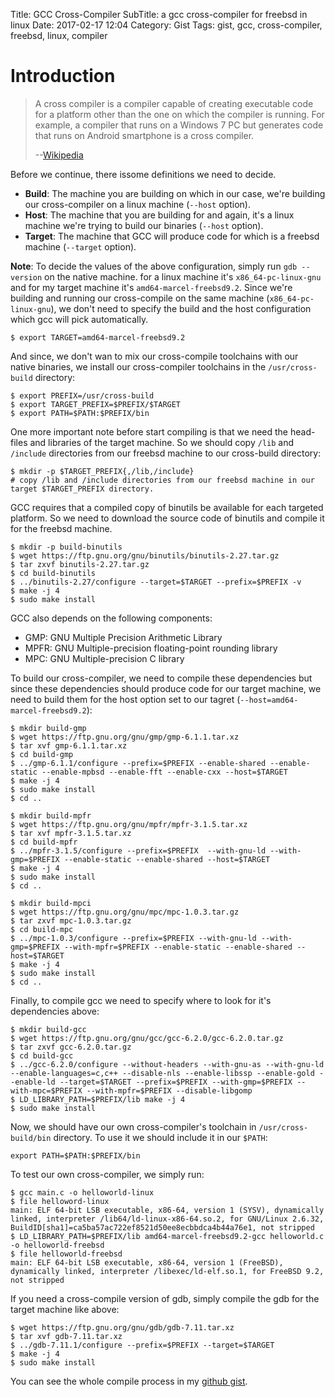 Title: GCC Cross-Compiler
SubTitle: a gcc cross-compiler for freebsd in linux
Date: 2017-02-17 12:04
Category: Gist
Tags: gist, gcc, cross-compiler, freebsd, linux, compiler


# Introduction
> A cross compiler is a compiler capable of creating executable code for a platform other than the one on which the compiler is running. For example, a compiler that runs on a Windows 7 PC but generates code that runs on Android smartphone is a cross compiler.
>
> --[Wikipedia](https://en.wikipedia.org/wiki/Crosscompiler)

Before we continue, there issome definitions we need to decide.

* **Build**: The machine you are building on which in our case, we're building our cross-compiler on a linux machine (`--host` option).
* **Host**: The machine that you are building for and again, it's a linux machine we're trying to build our binaries (`--host` option).
* **Target**: The machine that GCC will produce code for which is a freebsd machine (`--target` option).

**Note**: To decide the values of the above configuration, simply run `gdb --version` on the native machine. for a linux machine it's `x86_64-pc-linux-gnu` and for my target machine it's `amd64-marcel-freebsd9.2`. Since we're building and running our cross-compile on the same machine (`x86_64-pc-linux-gnu`), we don't need to specify the build and the host configuration which gcc will pick automatically.

```
$ export TARGET=amd64-marcel-freebsd9.2
```

And since, we don't wan to mix our cross-compile toolchains with our native binaries, we install our cross-compiler toolchains in the `/usr/cross-build` directory:
```
$ export PREFIX=/usr/cross-build
$ export TARGET_PREFIX=$PREFIX/$TARGET
$ export PATH=$PATH:$PREFIX/bin
```

One more important note before start compiling is that we need the head-files and libraries of the target machine. So we should copy `/lib` and `/include` directories from our freebsd machine to our cross-build directory:
```
$ mkdir -p $TARGET_PREFIX{,/lib,/include}
# copy /lib and /include directories from our freebsd machine in our target $TARGET_PREFIX directory.
```

GCC requires that a compiled copy of binutils be available for each targeted platform. So we need to download the source code of binutils and compile it for the freebsd machine.
```
$ mkdir -p build-binutils
$ wget https://ftp.gnu.org/gnu/binutils/binutils-2.27.tar.gz
$ tar zxvf binutils-2.27.tar.gz
$ cd build-binutils
$ ../binutils-2.27/configure --target=$TARGET --prefix=$PREFIX -v
$ make -j 4
$ sudo make install
```

GCC also depends on the following components:
* GMP: GNU Multiple Precision Arithmetic Library
* MPFR: GNU Multiple-precision floating-point rounding library
* MPC: GNU Multiple-precision C library

To build our cross-compiler, we need to compile these dependencies but since these dependencies should produce code for our target machine, we need to build them for the host option set to our tagret (`--host=amd64-marcel-freebsd9.2`):
```
$ mkdir build-gmp
$ wget https://ftp.gnu.org/gnu/gmp/gmp-6.1.1.tar.xz
$ tar xvf gmp-6.1.1.tar.xz
$ cd build-gmp
$ ../gmp-6.1.1/configure --prefix=$PREFIX --enable-shared --enable-static --enable-mpbsd --enable-fft --enable-cxx --host=$TARGET
$ make -j 4
$ sudo make install
$ cd ..

$ mkdir build-mpfr
$ wget https://ftp.gnu.org/gnu/mpfr/mpfr-3.1.5.tar.xz
$ tar xvf mpfr-3.1.5.tar.xz
$ cd build-mpfr
$ ../mpfr-3.1.5/configure --prefix=$PREFIX  --with-gnu-ld --with-gmp=$PREFIX --enable-static --enable-shared --host=$TARGET
$ make -j 4
$ sudo make install
$ cd ..

$ mkdir build-mpci
$ wget https://ftp.gnu.org/gnu/mpc/mpc-1.0.3.tar.gz
$ tar zxvf mpc-1.0.3.tar.gz
$ cd build-mpc
$ ../mpc-1.0.3/configure --prefix=$PREFIX --with-gnu-ld --with-gmp=$PREFIX --with-mpfr=$PREFIX --enable-static --enable-shared --host=$TARGET
$ make -j 4
$ sudo make install
$ cd ..
```

Finally, to compile gcc we need to specify where to look for it's dependencies above:
```
$ mkdir build-gcc
$ wget https://ftp.gnu.org/gnu/gcc/gcc-6.2.0/gcc-6.2.0.tar.gz
$ tar zxvf gcc-6.2.0.tar.gz
$ cd build-gcc
$ ../gcc-6.2.0/configure --without-headers --with-gnu-as --with-gnu-ld --enable-languages=c,c++ --disable-nls --enable-libssp --enable-gold --enable-ld --target=$TARGET --prefix=$PREFIX --with-gmp=$PREFIX --with-mpc=$PREFIX --with-mpfr=$PREFIX --disable-libgomp
$ LD_LIBRARY_PATH=$PREFIX/lib make -j 4
$ sudo make install
```

Now, we should have our own cross-compiler's toolchain in `/usr/cross-build/bin` directory. To use it we should include it in our `$PATH`:
```
export PATH=$PATH:$PREFIX/bin
```

To test our own cross-compiler, we simply run:
```
$ gcc main.c -o helloworld-linux
$ file helloword-linux
main: ELF 64-bit LSB executable, x86-64, version 1 (SYSV), dynamically linked, interpreter /lib64/ld-linux-x86-64.so.2, for GNU/Linux 2.6.32, BuildID[sha1]=ca5ba57ac722ef8521d50ee8ecbbdca4b44a76e1, not stripped
$ LD_LIBRARY_PATH=$PREFIX/lib amd64-marcel-freebsd9.2-gcc helloworld.c -o helloworld-freebsd
$ file helloworld-freebsd
main: ELF 64-bit LSB executable, x86-64, version 1 (FreeBSD), dynamically linked, interpreter /libexec/ld-elf.so.1, for FreeBSD 9.2, not stripped
```

If you need a cross-compile version of gdb, simply compile the gdb for the target machine like above:
```
$ wget https://ftp.gnu.org/gnu/gdb/gdb-7.11.tar.xz
$ tar xvf gdb-7.11.tar.xz
$ ../gdb-7.11.1/configure --prefix=$PREFIX --target=$TARGET
$ make -j 4
$ sudo make install
```

You can see the whole compile process in my [github gist](https://gist.github.com/bijanebrahimi/62596745808f8667c40ff91b07d9e7b8).
